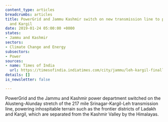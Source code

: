 ```yaml
---
content_type: articles
breadcrumbs: articles
title: PowerGrid and Jammu Kashmir switch on new transmission line to power Ladakh
  and Kargil
date: 2019-01-24 05:00:00 +0000
states:
- Jammu and Kashmir
sectors:
- Climate Change and Energy
subsectors:
- Power
sources:
- name: Times of India
  url: https://timesofindia.indiatimes.com/city/jammu/leh-kargil-finally-plug-into-national-power-grid/articleshowprint/67550433.cms
details: []
is_newsletter: false

---
```

PowerGrid and the Jammu and Kashmir power department switched on the Alusteng-Alunday stretch of the 217 mile Srinagar-Kargil-Leh transmission line, powering inhospitable terrain such as the frontier districts of Ladakh and Kargil, which are separated from the Kashmir Valley by the Himalayas.
